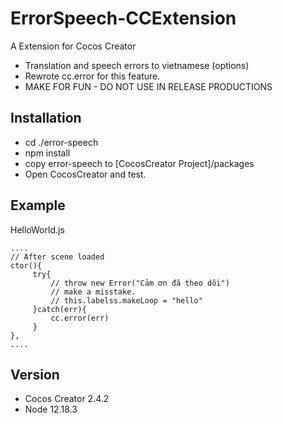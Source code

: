 # ErrorSpeech-CCExtension
A Extension for Cocos Creator
* Translation and speech errors to vietnamese (options)
* Rewrote cc.error for this feature.
* MAKE FOR FUN - DO NOT USE IN RELEASE PRODUCTIONS

## Installation
* cd ./error-speech
* npm install
* copy error-speech to [CocosCreator Project]/packages
* Open CocosCreator and test.

## Example
HelloWorld.js
````
....
// After scene loaded
ctor(){
     try{
         // throw new Error("Cảm ơn đã theo dõi")
         // make a misstake.
         // this.labelss.makeLoop = "hello"
     }catch(err){
         cc.error(err)
     }
},
....
````

## Version
* Cocos Creator 2.4.2
* Node 12.18.3
